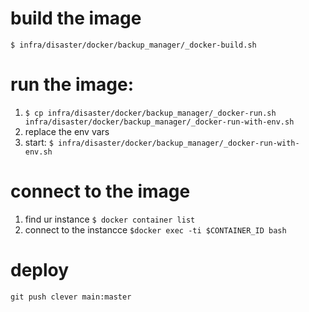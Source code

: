 # build the image

`$ infra/disaster/docker/backup_manager/_docker-build.sh`

# run the image:

1. `$ cp infra/disaster/docker/backup_manager/_docker-run.sh infra/disaster/docker/backup_manager/_docker-run-with-env.sh`
2. replace the env vars
3. start: `$ infra/disaster/docker/backup_manager/_docker-run-with-env.sh`

# connect to the image

1. find ur instance `$ docker container list`
2. connect to the instancce `$docker exec -ti $CONTAINER_ID bash`

# deploy
`git push clever main:master`
